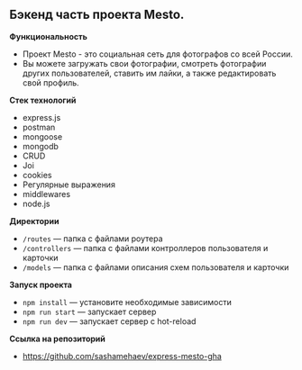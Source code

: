 ## Бэкенд часть проекта Mesto.

**Функциональность**
* Проект Mesto - это социальная сеть для фотографов со всей России.
* Вы можете загружать свои фотографии, смотреть фотографии других пользователей, ставить им лайки, а также редактировать свой профиль.

**Стек технологий**
* express.js
* postman
* mongoose
* mongodb
* CRUD
* Joi
* cookies
* Регулярные выражения
* middlewares
* node.js

**Директории**
* `/routes` — папка с файлами роутера  
* `/controllers` — папка с файлами контроллеров пользователя и карточки   
* `/models` — папка с файлами описания схем пользователя и карточки  

**Запуск проекта**
* `npm install` — установите необходимые зависимости 
* `npm run start` — запускает сервер   
* `npm run dev` — запускает сервер с hot-reload

**Ссылка на репозиторий**
* https://github.com/sashamehaev/express-mesto-gha
